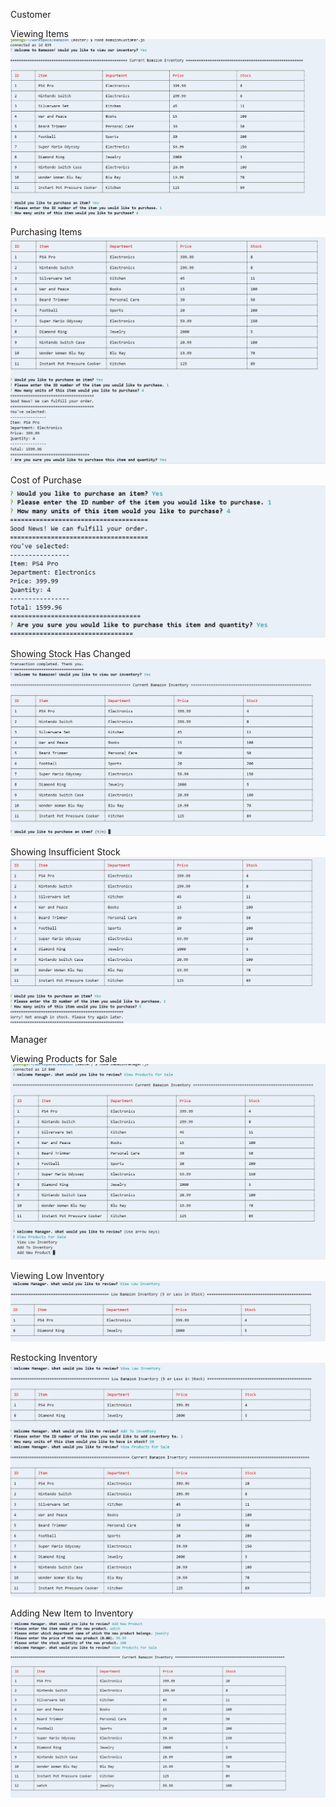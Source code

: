 Customer 

Viewing Items
![bamazonCustomerPart1](https://github.com/johntg5/Bamazon/blob/master/Images/bamazonCustomerPart%201.PNG)

Purchasing Items
![bamazonCustomerPart2](https://github.com/johntg5/Bamazon/blob/master/Images/bamazonCustomerPart2.PNG)

Cost of Purchase
![bamazonCustomerPart3](https://github.com/johntg5/Bamazon/blob/master/Images/bamazonCustomerPart3.PNG)

Showing Stock Has Changed
![bamazonCustomerPart4](https://github.com/johntg5/Bamazon/blob/master/Images/bamazonCustomerPart4.PNG)

Showing Insufficient Stock
![bamazonCustomerPart5](https://github.com/johntg5/Bamazon/blob/master/Images/bamazonCustomerPart5.PNG)

Manager

Viewing Products for Sale
![bamazonManagerPart1](https://github.com/johntg5/Bamazon/blob/master/Images/bamazonManagerPart1.PNG)

Viewing Low Inventory
![bamazonManagerPart2](https://github.com/johntg5/Bamazon/blob/master/Images/bamazonManagerPart2.PNG)

Restocking Inventory
![bamazonManagerPart3](https://github.com/johntg5/Bamazon/blob/master/Images/bamazonManagerPart3.PNG)

Adding New Item to Inventory
![bamazonManagerPart4](https://github.com/johntg5/Bamazon/blob/master/Images/bamazonManagerPart4.PNG)
